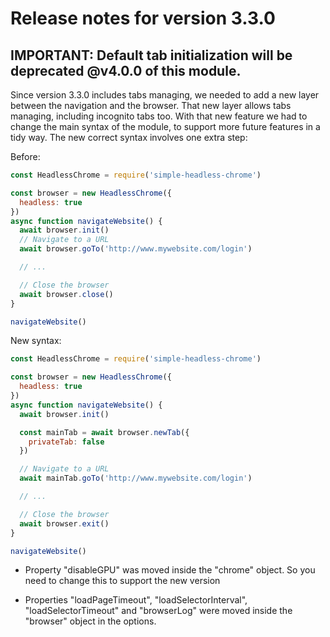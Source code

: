 # Release notes for version 3.3.0

## IMPORTANT: Default tab initialization will be deprecated @v4.0.0 of this module. 
Since version 3.3.0 includes tabs managing, we needed to add a new layer between the navigation and the browser. That new layer allows tabs managing, including incognito tabs too. 
With that new feature we had to change the main syntax of the module, to support more future features in a tidy way. 
The new correct syntax involves one extra step: 

Before: 
```js 
const HeadlessChrome = require('simple-headless-chrome')

const browser = new HeadlessChrome({
  headless: true 
})
async function navigateWebsite() {
  await browser.init()
  // Navigate to a URL
  await browser.goTo('http://www.mywebsite.com/login')

  // ...

  // Close the browser
  await browser.close()
}

navigateWebsite()

```

New syntax:
```js
const HeadlessChrome = require('simple-headless-chrome')

const browser = new HeadlessChrome({
  headless: true 
})
async function navigateWebsite() {
  await browser.init()

  const mainTab = await browser.newTab({  
    privateTab: false 
  })

  // Navigate to a URL
  await mainTab.goTo('http://www.mywebsite.com/login')

  // ...

  // Close the browser
  await browser.exit()
}

navigateWebsite()
``` 

- Property "disableGPU" was moved inside the "chrome" object. So you need to change this to support the new version

- Properties "loadPageTimeout", "loadSelectorInterval", "loadSelectorTimeout" and "browserLog" were moved inside the "browser" object in the options. 